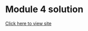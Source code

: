 # Module 4 solution

<a href="https://aratrik-02.github.io/coursera-test/mod4soln/">Click here to view site </a>
